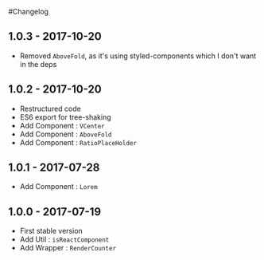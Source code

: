 #Changelog 

## 1.0.3 - 2017-10-20
- Removed `AboveFold`, as it's using styled-components which I don't want in the deps

## 1.0.2 - 2017-10-20
- Restructured code
- ES6 export for tree-shaking
- Add Component : `VCenter`
- Add Component : `AboveFold`
- Add Component : `RatioPlaceHolder`

## 1.0.1 - 2017-07-28
- Add Component : `Lorem`

## 1.0.0 - 2017-07-19
- First stable version
- Add Util : `isReactComponent`
- Add Wrapper : `RenderCounter`

